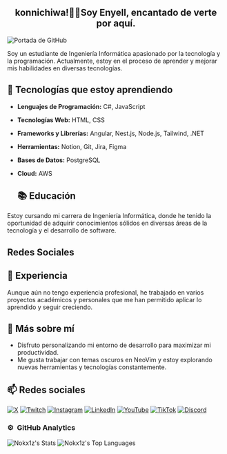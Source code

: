 <div align="center">
  <h2 align="center">konnichiwa!👋🏾Soy Enyell, encantado de verte por aquí.</h2>
</div>

![Portada de GitHub](https://github.com/Nokx1z/Nokx1z/assets/66167911/ba84eb5f-a474-4fec-bf0f-73e0e56cda98)

Soy un estudiante de Ingeniería Informática apasionado por la tecnología y la programación. Actualmente, estoy en el proceso de aprender y mejorar mis habilidades en diversas tecnologías.

## 🔧 Tecnologías que estoy aprendiendo
- **Lenguajes de Programación:** C#, JavaScript
- **Tecnologías Web:** HTML, CSS
- **Frameworks y Librerías:** Angular, Nest.js, Node.js, Tailwind, .NET
- **Herramientas:** Notion, Git, Jira, Figma
- **Bases de Datos:** PostgreSQL
- **Cloud:** AWS

  ## 📚 Educación
Estoy cursando mi carrera de Ingeniería Informática, donde he tenido la oportunidad de adquirir conocimientos sólidos en diversas áreas de la tecnología y el desarrollo de software.
## Redes Sociales

## 💼 Experiencia
Aunque aún no tengo experiencia profesional, he trabajado en varios proyectos académicos y personales que me han permitido aplicar lo aprendido y seguir creciendo.

## 🌱 Más sobre mí
- Disfruto personalizando mi entorno de desarrollo para maximizar mi productividad.
- Me gusta trabajar con temas oscuros en NeoVim y estoy explorando nuevas herramientas y tecnologías constantemente.

## 📫 Redes sociales

[![X](https://img.shields.io/badge/X-000000?style=for-the-badge&logo=x&logoColor=white)](https://twitter.com/Nokx1z)
[![Twitch](https://img.shields.io/badge/Twitch-9146FF?style=for-the-badge&logo=twitch&logoColor=white)](https://www.twitch.tv/nokx1z)
[![Instagram](https://img.shields.io/badge/Instagram-E4405F?style=for-the-badge&logo=instagram&logoColor=white)](https://www.instagram.com/nokx1z)
[![LinkedIn](https://img.shields.io/badge/LinkedIn-0077B5?style=for-the-badge&logo=linkedin&logoColor=white)](https://www.linkedin.com/in/enyellduarte)
[![YouTube](https://img.shields.io/badge/YouTube-FF0000?style=for-the-badge&logo=youtube&logoColor=white)](https://www.youtube.com/@Nokx1z)
[![TikTok](https://img.shields.io/badge/TikTok-000000?style=for-the-badge&logo=tiktok&logoColor=white)](https://www.tiktok.com/@nokx1z)
[![Discord](https://img.shields.io/badge/Discord-7289DA?style=for-the-badge&logo=discord&logoColor=white)](https://discord.com/users/739459464872198155)

### ⚙️ &nbsp;GitHub Analytics
  ![Nokx1z's Stats](https://github-readme-stats.vercel.app/api?username=Nokx1z&theme=tokyonight&show_icons=true&hide_border=true&count_private=true)
  ![Nokx1z's Top Languages](https://github-readme-stats.vercel.app/api/top-langs/?username=Nokx1z&theme=tokyonight&show_icons=true&hide_border=false&layout=compact)
